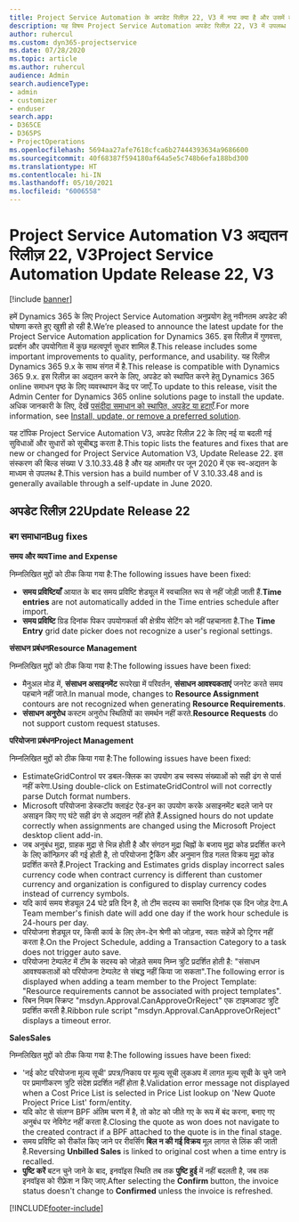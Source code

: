 ```yaml
---
title: Project Service Automation के अपडेट रिलीज़ 22, V3 में नया क्या है और उसमें क्या परिवर्तन हुआ है
description: यह विषय Project Service Automation अपडेट रिलीज़ 22, V3 में उपलब्ध सुविधाओं और सुधारों को सूचीबद्ध करता है.
author: ruhercul
ms.custom: dyn365-projectservice
ms.date: 07/28/2020
ms.topic: article
ms.author: ruhercul
audience: Admin
search.audienceType:
- admin
- customizer
- enduser
search.app:
- D365CE
- D365PS
- ProjectOperations
ms.openlocfilehash: 5694aa27afe7618cfca6b27444393634a9686600
ms.sourcegitcommit: 40f68387f594180af64a5e5c748b6efa188bd300
ms.translationtype: HT
ms.contentlocale: hi-IN
ms.lasthandoff: 05/10/2021
ms.locfileid: "6006558"
---
```

# <a name="project-service-automation-update-release-22-v3"></a><span data-ttu-id="218dc-103">Project Service Automation V3 अद्यतन रिलीज़ 22, V3</span><span class="sxs-lookup"><span data-stu-id="218dc-103">Project Service Automation Update Release 22, V3</span></span>

[!include [banner](../includes/psa-now-project-operations.md)]

<span data-ttu-id="218dc-104">हमें Dynamics 365 के लिए Project Service Automation अनुप्रयोग हेतु नवीनतम अपडेट की घोषणा करते हुए खुशी हो रही है.</span><span class="sxs-lookup"><span data-stu-id="218dc-104">We’re pleased to announce the latest update for the Project Service Automation application for Dynamics 365.</span></span> <span data-ttu-id="218dc-105">इस रिलीज़ में गुणवत्ता, प्रदर्शन और उपयोगिता में कुछ महत्वपूर्ण सुधार शामिल हैं.</span><span class="sxs-lookup"><span data-stu-id="218dc-105">This release includes some important improvements to quality, performance, and usability.</span></span> <span data-ttu-id="218dc-106">यह रिलीज़ Dynamics 365 9.x के साथ संगत में है.</span><span class="sxs-lookup"><span data-stu-id="218dc-106">This release is compatible with Dynamics 365 9.x.</span></span> <span data-ttu-id="218dc-107">इस रिलीज़ का अद्यतन करने के लिए, अपडेट को स्थापित करने हेतु Dynamics 365 online समाधन पृष्ठ के लिए व्यवस्थापन केंद्र पर जाएँ.</span><span class="sxs-lookup"><span data-stu-id="218dc-107">To update to this release, visit the Admin Center for Dynamics 365 online solutions page to install the update.</span></span> <span data-ttu-id="218dc-108">अधिक जानकारी के लिए, देखें [पसंदीदा समाधान को स्थापित, अपडेट या हटाएँ](/power-platform/admin/install-remove-preferred-solution).</span><span class="sxs-lookup"><span data-stu-id="218dc-108">For more information, see [Install, update, or remove a preferred solution](/power-platform/admin/install-remove-preferred-solution).</span></span>

<span data-ttu-id="218dc-109">यह टॉपिक Project Service Automation V3, अपडेट रिलीज़ 22 के लिए नई या बदली गई सुविधाओं और सुधारों को सूचीबद्ध करता है.</span><span class="sxs-lookup"><span data-stu-id="218dc-109">This topic lists the features and fixes that are new or changed for Project Service Automation V3, Update Release 22.</span></span> <span data-ttu-id="218dc-110">इस संस्करण की बिल्ड संख्या V 3.10.33.48 है और यह आमतौर पर जून 2020 में एक स्व-अद्यतन के माध्यम से उपलब्ध है.</span><span class="sxs-lookup"><span data-stu-id="218dc-110">This version has a build number of V 3.10.33.48 and is generally available through a self-update in June 2020.</span></span>

## <a name="update-release-22"></a><span data-ttu-id="218dc-111">अपडेट रिलीज़ 22</span><span class="sxs-lookup"><span data-stu-id="218dc-111">Update Release 22</span></span>

### <a name="bug-fixes"></a><span data-ttu-id="218dc-112">बग समाधान</span><span class="sxs-lookup"><span data-stu-id="218dc-112">Bug fixes</span></span>



<span data-ttu-id="218dc-113">**समय और व्यय**</span><span class="sxs-lookup"><span data-stu-id="218dc-113">**Time and Expense**</span></span>

<span data-ttu-id="218dc-114">निम्नलिखित मुद्दों को ठीक किया गया है:</span><span class="sxs-lookup"><span data-stu-id="218dc-114">The following issues have been fixed:</span></span>

- <span data-ttu-id="218dc-115">**समय प्रविष्टियाँ** आयात के बाद समय प्रविष्टि शेड्यूल में स्वचालित रूप से नहीं जोड़ी जाती हैं.</span><span class="sxs-lookup"><span data-stu-id="218dc-115">**Time entries** are not automatically added in the Time entries schedule after import.</span></span>
- <span data-ttu-id="218dc-116">**समय प्रविष्टि** ग्रिड दिनांक पिकर उपयोगकर्ता की क्षेत्रीय सेटिंग को नहीं पहचानता है.</span><span class="sxs-lookup"><span data-stu-id="218dc-116">The **Time Entry** grid date picker does not recognize a user's regional settings.</span></span>

<span data-ttu-id="218dc-117">**संसाधन प्रबंधन**</span><span class="sxs-lookup"><span data-stu-id="218dc-117">**Resource Management**</span></span>

<span data-ttu-id="218dc-118">निम्नलिखित मुद्दों को ठीक किया गया है:</span><span class="sxs-lookup"><span data-stu-id="218dc-118">The following issues have been fixed:</span></span>

- <span data-ttu-id="218dc-119">मैनुअल मोड में, **संसाधन असाइनमेंट** रूपरेखा में परिवर्तन, **संसाधन आवश्यकताएं** जनरेट करते समय पहचाने नहीं जाते.</span><span class="sxs-lookup"><span data-stu-id="218dc-119">In manual mode, changes to **Resource Assignment** contours are not recognized when generating **Resource Requirements**.</span></span>
- <span data-ttu-id="218dc-120">**संसाधन अनुरोध** कस्टम अनुरोध स्थितियों का समर्थन नहीं करते.</span><span class="sxs-lookup"><span data-stu-id="218dc-120">**Resource Requests** do not support custom request statuses.</span></span>

<span data-ttu-id="218dc-121">**परियोजना प्रबंधन**</span><span class="sxs-lookup"><span data-stu-id="218dc-121">**Project Management**</span></span>

<span data-ttu-id="218dc-122">निम्नलिखित मुद्दों को ठीक किया गया है:</span><span class="sxs-lookup"><span data-stu-id="218dc-122">The following issues have been fixed:</span></span>

- <span data-ttu-id="218dc-123">EstimateGridControl पर डबल-क्लिक का उपयोग डच स्वरूप संख्याओं को सही ढंग से पार्स नहीं करेगा.</span><span class="sxs-lookup"><span data-stu-id="218dc-123">Using double-click on EstimateGridControl will not correctly parse Dutch format numbers.</span></span>
- <span data-ttu-id="218dc-124">Microsoft परियोजना डेस्कटॉप क्लाइंट ऐड-इन का उपयोग करके असाइनमेंट बदले जाने पर असाइन किए गए घंटे सही ढंग से अद्यतन नहीं होते हैं.</span><span class="sxs-lookup"><span data-stu-id="218dc-124">Assigned hours do not update correctly when assignments are changed using the Microsoft Project desktop client add-in.</span></span>
- <span data-ttu-id="218dc-125">जब अनुबंध मुद्रा, ग्राहक मुद्रा से भिन्न होती है और संगठन मुद्रा चिह्नों के बजाय मुद्रा कोड प्रदर्शित करने के लिए कॉन्फ़िगर की गई होती है, तो परियोजना ट्रैकिंग और अनुमान ग्रिड गलत विक्रय मुद्रा कोड प्रदर्शित करते हैं.</span><span class="sxs-lookup"><span data-stu-id="218dc-125">Project Tracking and Estimates grids display incorrect sales currency code when contract currency is different than customer currency and organization is configured to display currency codes instead of currency symbols.</span></span>
- <span data-ttu-id="218dc-126">यदि कार्य समय शेड्यूल 24 घंटे प्रति दिन है, तो टीम सदस्य का समाप्ति दिनांक एक दिन जोड़ देगा.</span><span class="sxs-lookup"><span data-stu-id="218dc-126">A Team member's finish date will add one day if the work hour schedule is 24-hours per day.</span></span>
- <span data-ttu-id="218dc-127">परियोजना शेड्यूल पर, किसी कार्य के लिए लेन-देन श्रेणी को जोड़ना, स्वतः सहेजें को ट्रिगर नहीं करता है.</span><span class="sxs-lookup"><span data-stu-id="218dc-127">On the Project Schedule, adding a Transaction Category to a task does not trigger auto save.</span></span>
- <span data-ttu-id="218dc-128">परियोजना टेम्पलेट में टीम के सदस्य को जोड़ते समय निम्न त्रुटि प्रदर्शित होती है: "संसाधन आवश्यकताओं को परियोजना टेम्पलेट से संबद्ध नहीं किया जा सकता".</span><span class="sxs-lookup"><span data-stu-id="218dc-128">The following error is displayed when adding a team member to the Project Template: "Resource requirements cannot be associated with project templates".</span></span> 
- <span data-ttu-id="218dc-129">रिबन नियम स्क्रिप्ट "msdyn.Approval.CanApproveOrReject" एक टाइमआउट त्रुटि प्रदर्शित करती है.</span><span class="sxs-lookup"><span data-stu-id="218dc-129">Ribbon rule script "msdyn.Approval.CanApproveOrReject" displays a timeout error.</span></span>

<span data-ttu-id="218dc-130">**Sales**</span><span class="sxs-lookup"><span data-stu-id="218dc-130">**Sales**</span></span>

<span data-ttu-id="218dc-131">निम्नलिखित मुद्दों को ठीक किया गया है:</span><span class="sxs-lookup"><span data-stu-id="218dc-131">The following issues have been fixed:</span></span>

- <span data-ttu-id="218dc-132">'नई कोट परियोजना मूल्य सूची' प्रपत्र/निकाय पर मूल्य सूची लुकअप में लागत मूल्य सूची के चुने जाने पर प्रमाणीकरण त्रुटि संदेश प्रदर्शित नहीं होता है.</span><span class="sxs-lookup"><span data-stu-id="218dc-132">Validation error message not displayed when a Cost Price List is selected in Price List lookup on 'New Quote Project Price List' form/entity.</span></span>
- <span data-ttu-id="218dc-133">यदि कोट से संलग्न BPF अंतिम चरण में है, तो कोट को जीते गए के रूप में बंद करना, बनाए गए अनुबंध पर नेविगेट नहीं करता है.</span><span class="sxs-lookup"><span data-stu-id="218dc-133">Closing the quote as won does not navigate to the created contract if a BPF attached to the quote is in the final stage.</span></span>
- <span data-ttu-id="218dc-134">समय प्रविष्टि को रीकॉल किए जाने पर रीवर्सिंग **बिल न की गई विक्रय** मूल लागत से लिंक की जाती है.</span><span class="sxs-lookup"><span data-stu-id="218dc-134">Reversing **Unbilled Sales** is linked to original cost when a time entry is recalled.</span></span>
- <span data-ttu-id="218dc-135">**पुष्टि करें** बटन चुने जाने के बाद, इनवॉइस स्थिति तब तक **पुष्टि हुई** में नहीं बदलती है, जब तक इनवॉइस को रीफ़्रेश न किए जाए.</span><span class="sxs-lookup"><span data-stu-id="218dc-135">After selecting the **Confirm** button, the invoice status doesn't change to **Confirmed** unless the invoice is refreshed.</span></span>


[!INCLUDE[footer-include](../includes/footer-banner.md)]